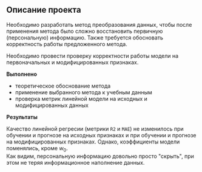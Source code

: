 ## Описание проекта

Необходимо разработать метод преобразования данных, чтобы после применения метода было сложно восстановить первичную (персональную) информацию. Также требуется обосновать корректность работы предложенного метода.

Необходимо провести проверку корректности работы модели на первоначальных и модифицированных признаках.

**Выполнено**
- теоретическое обоснование метода
- применение выбранного метода к учебным данным
- проверка метрик линейной модели на исходных и модифицированных данных

**Результаты**

Качество линейной регресии (метрики `R2` и `MAE`) не изменилось при обучении и прогнозе на исходных признаках и при обучении и прогнозе на модифицированных признаках.
Однако, коэффициенты модели поменялись, кроме $w_0$.<br>
Как видим, персональную информацию довольно просто "скрыть", при этом не теряя информационное наполнение данных.

